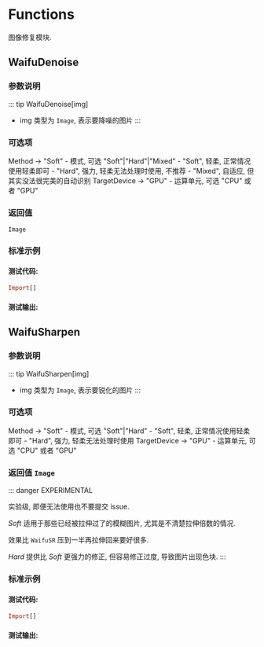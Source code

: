 # Functions

图像修复模块.

## WaifuDenoise
### 参数说明

::: tip WaifuDenoise[img]
- img 类型为 `Image`, 表示要降噪的图片
:::

### 可选项

Method -> "Soft"
	- 模式, 可选 "Soft"|"Hard"|"Mixed"
	- "Soft", 轻柔, 正常情况使用轻柔即可
	- "Hard", 强力, 轻柔无法处理时使用, 不推荐
	- "Mixed", 自适应, 但其实没法很完美的自动识别
TargetDevice -> "GPU"
	- 运算单元, 可选 "CPU" 或者 "GPU"

### 返回值

`Image`

### 标准示例

#### 测试代码:
```haskell
Import[]
```

#### 测试输出:



## WaifuSharpen
### 参数说明

::: tip WaifuSharpen[img]
- img 类型为 `Image`, 表示要锐化的图片
:::

### 可选项

Method -> "Soft"
	- 模式, 可选 "Soft"|"Hard"
	- "Soft", 轻柔, 正常情况使用轻柔即可
	- "Hard", 强力, 轻柔无法处理时使用
TargetDevice -> "GPU"
	- 运算单元, 可选 "CPU" 或者 "GPU"

### 返回值 `Image`

::: danger EXPERIMENTAL

实验级, 即便无法使用也不要提交 issue.

*Soft* 适用于那些已经被拉伸过了的模糊图片, 尤其是不清楚拉伸倍数的情况.

效果比 `WaifuSR` 压到一半再拉伸回来要好很多.

*Hard* 提供比 *Soft* 更强力的修正, 但容易修正过度, 导致图片出现色块.
:::

### 标准示例

#### 测试代码:
```haskell
Import[]
```

#### 测试输出:
